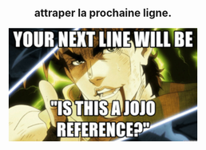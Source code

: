 <div align="center">
  <h2>attraper la prochaine ligne.</h2>
  <img src=https://github.com/barondugroove/get_next_line/blob/main/gnl.jpg width="75%">
</div>
